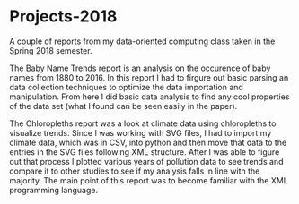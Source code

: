 # Projects-2018

A couple of reports from my data-oriented computing class taken in the Spring 2018 semester. 

The Baby Name Trends report is an analysis on the occurence of baby names from 1880 to 2016. In this report I had to firgure out basic parsing an data collection techniques to optimize the data importation and manipulation. From here I did basic data analysis to find any cool properties of the data set (what I found can be seen easily in the paper).

The Chloropleths report was a look at climate data using chloropleths to visualize trends. Since I was working with SVG files, I had to import my climate data, which was in CSV, into python and then move that data to the entries in the SVG files following XML structure. After I was able to figure out that process I plotted various years of pollution data to see trends and compare it to other studies to see if my analysis falls in line with the majority. The main point of this report was to become familiar with the XML programming language.
